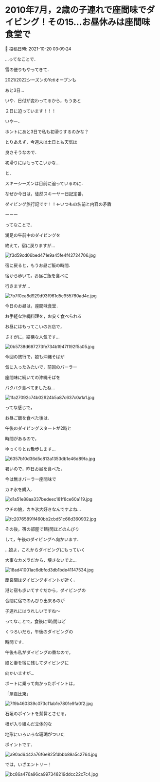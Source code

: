 # 2010年7月，2歳の子連れで座間味でダイビング！その15…お昼休みは座間味食堂で

📅 投稿日時: 2021-10-20 03:09:24

…ってなことで．


雪の便りもやってきて．


2021/2022シーズンのYetiオープンも


あと3日…


いや．日付が変わってるから，もうあと


２日に迫っています！！！





いやー．


ホントにあと3日で私も初滑りするのかな？


とりあえず，今週末は土日とも天気は


良さそうなので．


初滑りにはもってこいかな…





と．


スキーシーズンは目前に迫っているのに．


なぜか今日は，徒然スキーヤー日記定番，


ダイビング旅行記です！！←いつもの名前と内容の矛盾


ーーー





ってなことで．


満足の午前中のダイビングを


終えて，宿に戻りますが…




![f3d59cd06bed471e9a45fe4f42724706.jpg](images/f3d59cd06bed471e9a45fe4f42724706.jpg)







宿に戻ると，もうお昼ご飯の時間．





宿から歩いて，お昼ご飯を食べに


行きますが…




![7b7f0ca8d929d93f961d5c955760ad4c.jpg](images/7b7f0ca8d929d93f961d5c955760ad4c.jpg)







今日のお昼は，座間味食堂．


お手軽な沖縄料理を，お安く食べられる


お昼にはもってこいのお店で，


さすがに，結構な人気です…




![0b5738d697273fe734b1947f192f5a05.jpg](images/0b5738d697273fe734b1947f192f5a05.jpg)




今回の旅行で，娘も沖縄そばが


気に入ったみたいで，前回のパーラー


座間味に続いての沖縄そばを


バクバク食べてましたね…




![1fa27092c74b02924b5a87c637c0a1a1.jpg](images/1fa27092c74b02924b5a87c637c0a1a1.jpg)







ってな感じで，


お昼ご飯を食べた後は．


午後のダイビングスタートが2時と


時間があるので，


ゆっくりとお散歩します…




![6357b10d36d5c813a1353db1e46d89fa.jpg](images/6357b10d36d5c813a1353db1e46d89fa.jpg)




暑いので，昨日お昼を食べた，


今は無きパーラー座間味で


カキ氷を購入．




![d1a51e88aa337bedeec181f8ce60a119.jpg](images/d1a51e88aa337bedeec181f8ce60a119.jpg)




ウチの娘，カキ氷大好きなんですよね…




![fc20765891f460bb2cbd51c66d360932.jpg](images/fc20765891f460bb2cbd51c66d360932.jpg)







その後，宿の部屋で1時間ほどのんびり


して，午後のダイビングへ向かいます．


…娘よ，これからダイビングにもっていく


大事なカメラだから，壊さないでよ…




![18ad41001ac6dbfcd3db1bde41147534.jpg](images/18ad41001ac6dbfcd3db1bde41147534.jpg)







慶良間はダイビングポイントが近く，


港と宿も歩いてすぐだから，ダイビングの


合間に宿でのんびり出来るのが


子連れにはうれしいですね～





ってなことで，食後に1時間ほど


くつろいだら，午後のダイビングの


時間です．





午後も私がダイビングの番なので，


娘と妻を宿に残してダイビングに


向かいますが…





ボートに乗って向かったポイントは，


「屋嘉比東」




![7f9b460339c073c11ab1e7801e9fa0f2.jpg](images/7f9b460339c073c11ab1e7801e9fa0f2.jpg)







石垣のポイントを髣髴とさせる，


根が入り組んだ立体的な


地形にいろいろな珊瑚がついた


ポイントです．




![a90ad6442a76f6e825fdbbb89a5c2764.jpg](images/a90ad6442a76f6e825fdbbb89a5c2764.jpg)







では，いざエントリー！




![bc86a476a96ca997348219ddcc22c7c4.jpg](images/bc86a476a96ca997348219ddcc22c7c4.jpg)
